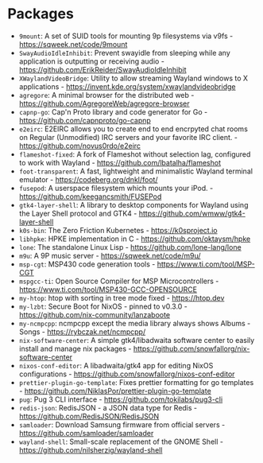 # Packages
- `9mount`: A set of SUID tools for mounting 9p filesystems via v9fs - https://sqweek.net/code/9mount
- `SwayAudioIdleInhibit`: Prevent swayidle from sleeping while any application is outputting or receiving audio - https://github.com/ErikReider/SwayAudioIdleInhibit
- `XWaylandVideoBridge`: Utility to allow streaming Wayland windows to X applications - https://invent.kde.org/system/xwaylandvideobridge
- `agregore`: A minimal browser for the distributed web - https://github.com/AgregoreWeb/agregore-browser
- `capnp-go`: Cap'n Proto library and code generator for Go - https://github.com/capnproto/go-capnp
- `e2eirc`: E2EIRC allows you to create end to end encrpyted chat rooms on Regular (Unmodified) IRC servers and your favorite IRC client. - https://github.com/novus0rdo/e2eirc
- `flameshot-fixed`: A fork of Flameshot without selection lag, configured to work with Wayland - https://github.com/lbatalha/flameshot
- `foot-transparent`: A fast, lightweight and minimalistic Wayland terminal emulator - https://codeberg.org/dnkl/foot/
- `fusepod`: A userspace filesystem which mounts your iPod. - https://github.com/keegancsmith/FUSEPod
- `gtk4-layer-shell`: A library to desktop components for Wayland using the Layer Shell protocol and GTK4 - https://github.com/wmww/gtk4-layer-shell
- `k0s-bin`: The Zero Friction Kubernetes - https://k0sproject.io
- `libhpke`: HPKE implementation in C - https://github.com/oktaysm/hpke
- `lone`: The standalone Linux Lisp - https://github.com/lone-lang/lone
- `m9u`: A 9P music server - https://sqweek.net/code/m9u/
- `msp-cgt`: MSP430 code generation tools - https://www.ti.com/tool/MSP-CGT
- `mspgcc-ti`: Open Source Compiler for MSP Microcontrollers - https://www.ti.com/tool/MSP430-GCC-OPENSOURCE
- `my-htop`: htop with sorting in tree mode fixed - https://htop.dev
- `my-lzbt`: Secure Boot for NixOS - pinned to v0.3.0 - https://github.com/nix-community/lanzaboote
- `my-ncmpcpp`: ncmpcpp except the media library always shows Albums - Songs - https://rybczak.net/ncmpcpp/
- `nix-software-center`: A simple gtk4/libadwaita software center to easily install and manage nix packages - https://github.com/snowfallorg/nix-software-center
- `nixos-conf-editor`: A libadwaita/gtk4 app for editing NixOS configurations - https://github.com/snowfallorg/nixos-conf-editor
- `prettier-plugin-go-template`: Fixes prettier formatting for go templates - https://github.com/NiklasPor/prettier-plugin-go-template
- `pug`: Pug 3 CLI interface - https://github.com/tokilabs/pug3-cli
- `redis-json`: RedisJSON - a JSON data type for Redis - https://github.com/RedisJSON/RedisJSON
- `samloader`: Download Samsung firmware from official servers - https://github.com/samloader/samloader
- `wayland-shell`: Small-scale replacement of the GNOME Shell - https://github.com/nilsherzig/wayland-shell
